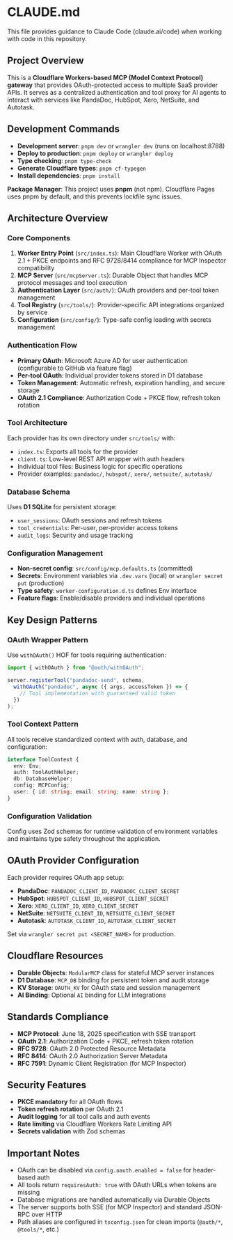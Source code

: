 # CLAUDE.md

This file provides guidance to Claude Code (claude.ai/code) when working with code in this repository.

## Project Overview

This is a **Cloudflare Workers-based MCP (Model Context Protocol) gateway** that provides OAuth-protected access to multiple SaaS provider APIs. It serves as a centralized authentication and tool proxy for AI agents to interact with services like PandaDoc, HubSpot, Xero, NetSuite, and Autotask.

## Development Commands

- **Development server**: `pnpm dev` or `wrangler dev` (runs on localhost:8788)
- **Deploy to production**: `pnpm deploy` or `wrangler deploy`
- **Type checking**: `pnpm type-check`
- **Generate Cloudflare types**: `pnpm cf-typegen`
- **Install dependencies**: `pnpm install`

**Package Manager**: This project uses **pnpm** (not npm). Cloudflare Pages uses pnpm by default, and this prevents lockfile sync issues.

## Architecture Overview

### Core Components

1. **Worker Entry Point** (`src/index.ts`): Main Cloudflare Worker with OAuth 2.1 + PKCE endpoints and RFC 9728/8414 compliance for MCP Inspector compatibility
2. **MCP Server** (`src/mcpServer.ts`): Durable Object that handles MCP protocol messages and tool execution
3. **Authentication Layer** (`src/auth/`): OAuth providers and per-tool token management
4. **Tool Registry** (`src/tools/`): Provider-specific API integrations organized by service
5. **Configuration** (`src/config/`): Type-safe config loading with secrets management

### Authentication Flow

- **Primary OAuth**: Microsoft Azure AD for user authentication (configurable to GitHub via feature flag)
- **Per-tool OAuth**: Individual provider tokens stored in D1 database 
- **Token Management**: Automatic refresh, expiration handling, and secure storage
- **OAuth 2.1 Compliance**: Authorization Code + PKCE flow, refresh token rotation

### Tool Architecture

Each provider has its own directory under `src/tools/` with:
- `index.ts`: Exports all tools for the provider
- `client.ts`: Low-level REST API wrapper with auth headers
- Individual tool files: Business logic for specific operations
- Provider examples: `pandadoc/`, `hubspot/`, `xero/`, `netsuite/`, `autotask/`

### Database Schema

Uses **D1 SQLite** for persistent storage:
- `user_sessions`: OAuth sessions and refresh tokens
- `tool_credentials`: Per-user, per-provider access tokens
- `audit_logs`: Security and usage tracking

### Configuration Management

- **Non-secret config**: `src/config/mcp.defaults.ts` (committed)
- **Secrets**: Environment variables via `.dev.vars` (local) or `wrangler secret put` (production)
- **Type safety**: `worker-configuration.d.ts` defines Env interface
- **Feature flags**: Enable/disable providers and individual operations

## Key Design Patterns

### OAuth Wrapper Pattern
Use `withOAuth()` HOF for tools requiring authentication:
```typescript
import { withOAuth } from "@auth/withOAuth";

server.registerTool("pandadoc-send", schema, 
  withOAuth("pandadoc", async ({ args, accessToken }) => {
    // Tool implementation with guaranteed valid token
  })
);
```

### Tool Context Pattern
All tools receive standardized context with auth, database, and configuration:
```typescript
interface ToolContext {
  env: Env;
  auth: ToolAuthHelper;
  db: DatabaseHelper;
  config: MCPConfig;
  user: { id: string; email: string; name: string };
}
```

### Configuration Validation
Config uses Zod schemas for runtime validation of environment variables and maintains type safety throughout the application.

## OAuth Provider Configuration

Each provider requires OAuth app setup:

- **PandaDoc**: `PANDADOC_CLIENT_ID`, `PANDADOC_CLIENT_SECRET`
- **HubSpot**: `HUBSPOT_CLIENT_ID`, `HUBSPOT_CLIENT_SECRET`
- **Xero**: `XERO_CLIENT_ID`, `XERO_CLIENT_SECRET`
- **NetSuite**: `NETSUITE_CLIENT_ID`, `NETSUITE_CLIENT_SECRET`
- **Autotask**: `AUTOTASK_CLIENT_ID`, `AUTOTASK_CLIENT_SECRET`

Set via `wrangler secret put <SECRET_NAME>` for production.

## Cloudflare Resources

- **Durable Objects**: `ModularMCP` class for stateful MCP server instances
- **D1 Database**: `MCP_DB` binding for persistent token and audit storage
- **KV Storage**: `OAUTH_KV` for OAuth state and session management
- **AI Binding**: Optional `AI` binding for LLM integrations

## Standards Compliance

- **MCP Protocol**: June 18, 2025 specification with SSE transport
- **OAuth 2.1**: Authorization Code + PKCE, refresh token rotation
- **RFC 9728**: OAuth 2.0 Protected Resource Metadata
- **RFC 8414**: OAuth 2.0 Authorization Server Metadata  
- **RFC 7591**: Dynamic Client Registration (for MCP Inspector)

## Security Features

- **PKCE mandatory** for all OAuth flows
- **Token refresh rotation** per OAuth 2.1
- **Audit logging** for all tool calls and auth events
- **Rate limiting** via Cloudflare Workers Rate Limiting API
- **Secrets validation** with Zod schemas

## Important Notes

- OAuth can be disabled via `config.oauth.enabled = false` for header-based auth
- All tools return `requiresAuth: true` with OAuth URLs when tokens are missing
- Database migrations are handled automatically via Durable Objects
- The server supports both SSE (for MCP Inspector) and standard JSON-RPC over HTTP
- Path aliases are configured in `tsconfig.json` for clean imports (`@auth/*`, `@tools/*`, etc.)